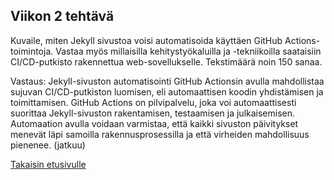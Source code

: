 ## Viikon 2 tehtävä

Kuvaile, miten Jekyll sivustoa voisi automatisoida käyttäen GitHub Actions-toimintoja. Vastaa myös millaisilla kehitystyökaluilla ja -tekniikoilla saataisiin CI/CD-putkisto rakennettua web-sovellukselle. Tekstimäärä noin 150 sanaa.

Vastaus:
Jekyll-sivuston automatisointi GitHub Actionsin avulla mahdollistaa sujuvan CI/CD-putkiston luomisen, eli automaattisen koodin yhdistämisen ja toimittamisen. GitHub Actions on pilvipalvelu, joka voi automaattisesti suorittaa Jekyll-sivuston rakentamisen, testaamisen ja julkaisemisen. Automaation avulla voidaan varmistaa, että kaikki sivuston päivitykset menevät läpi samoilla rakennusprosessilla ja että virheiden mahdollisuus pienenee.
(jatkuu)

[Takaisin etusivulle](index.md)
